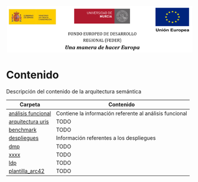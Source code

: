 ![](/arquitectura/integracion/resources/logos_feder.png)

# Contenido

Descripción del contenido de la arquitectura semántica

| Carpeta                                                                                                                                                             | Contenido                                               |
| ------------------------------------------------------------------------------------------------------------------------------------------------------------------- | ------------------------------------------------------- |
| [análisis funcional](https://git.izertis.com/universidaddemurcia/semantmurc/asio-docs/-/tree/develop/hito_2/arquitectura/arquitectura_semantica/analisis_funcional) | Contiene la información referente al análisis funcional |
| [arquitectura uris](https://git.izertis.com/universidaddemurcia/semantmurc/asio-docs/-/tree/develop/hito_2/arquitectura/arquitectura_semantica/arquitectura_uris)   | TODO                                                    |
| [benchmark](https://git.izertis.com/universidaddemurcia/semantmurc/asio-docs/-/tree/develop/hito_2/arquitectura/arquitectura_semantica/benchmark)                   | TODO                                                    |
| [despliegues](https://git.izertis.com/universidaddemurcia/semantmurc/asio-docs/-/tree/develop/hito_2/arquitectura/arquitectura_semantica/despliegues)               | Información referentes a los despliegues                |
| [dmp](https://git.izertis.com/universidaddemurcia/semantmurc/asio-docs/-/tree/develop/hito_2/arquitectura/arquitectura_semantica/dmp)                               | TODO                                                    |
| [xxxx](https://git.izertis.com/universidaddemurcia/semantmurc/asio-docs/-/tree/develop/hito_2/arquitectura/arquitectura_semantica/documento_arquitectura)           | TODO                                                    |
| [ldp](https://git.izertis.com/universidaddemurcia/semantmurc/asio-docs/-/tree/develop/hito_2/arquitectura/arquitectura_semantica/ldp)                               | TODO                                                    |
| [plantilla_arc42](https://git.izertis.com/universidaddemurcia/semantmurc/asio-docs/-/tree/develop/hito_2/arquitectura/arquitectura_semantica/plantilla_arc42)       | TODO                                                    |

